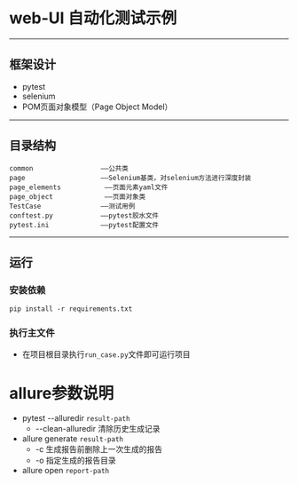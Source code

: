 # web-UI 自动化测试示例

---

## 框架设计

- pytest
- selenium
- POM页面对象模型（Page Object Model）

---

## 目录结构

    common                 ——公共类
    page                   ——Selenium基类，对selenium方法进行深度封装
    page_elements           ——页面元素yaml文件
    page_object             ——页面对象类
    TestCase               ——测试用例
    conftest.py            ——pytest胶水文件
    pytest.ini             ——pytest配置文件

---

## 运行

### 安装依赖

```shell
pip install -r requirements.txt
```

### 执行主文件

* 在项目根目录执行`run_case.py`文件即可运行项目


# allure参数说明


- pytest --alluredir `result-path`
    - --clean-alluredir 清除历史生成记录
- allure generate `result-path`
    - -c 生成报告前删除上一次生成的报告
    - -o 指定生成的报告目录
- allure open `report-path`
